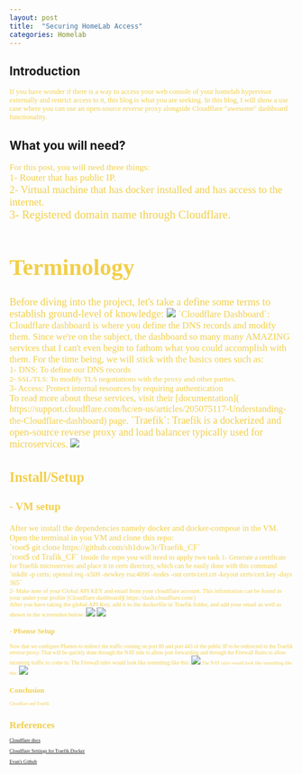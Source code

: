 ```yaml
---
layout: post
title:  "Securing HomeLab Access"
categories: Homelab
---
```



## **Introduction**

<span style="color: #f2cf4a; font-family: Babas; font-size: 0.9em;">
If you have wonder if there is a way to access your web console of your homelab hypervisor externally and restrict access to it, this blog is what you are seeking. In this blog, I will show a use case where you can use an open-source reverse proxy alongside Cloudflare "awesome" dashboard functionality.</span>

## What you will need?
<span style="color: #f2cf4a; font-family: Babas; font-size: 1.1em;">
For this post, you will need three things: <br />
<span style="color: #f2cf4a; font-family: Babas; font-size: 1.1em;">
1- Router that has public IP.  <br />
<span style="color: #f2cf4a; font-family: Babas; font-size: 1.1em;">
2- Virtual machine that has docker installed and has access to the internet.  <br />
<span style="color: #f2cf4a; font-family: Babas; font-size: 1.1em;">
3- Registered domain name through Cloudflare. <br />

#  **Terminology**

<span style="color: #f2cf4a; font-family: Babas; font-size: 0.9em;">  
Before diving into the project, let's take a define some terms to establish ground-level of knowledge:
<img src="https://raw.githubusercontent.com/sh1dow3r/layer0/gh-pages/_posts/img/Remote_Access_Homelab/CF_dashboard.png"/>
<span style="color: #f2cf4a; font-family: Babas; font-size: 0.9em;">  
`Cloudflare Dashboard`: Cloudflare dashboard is where you define the DNS records and modify them. Since we're on the subject, the dashboard so many many AMAZING services that I can't even begin to fathom what you could accomplish with them. For the time being, we will stick with the basics ones such as:
<br />
<span style="color: #f2cf4a; font-family: Babas; font-size: 0.9em;"> 1- DNS: To define our DNS records <br />
<span style="color: #f2cf4a; font-family: Babas; font-size: 0.9em;"> 2- SSL/TLS: To modify TLS negotiations with the proxy and other parties. <br />
<span style="color: #f2cf4a; font-family: Babas; font-size: 1.1em;"> 3- Access: Protect internal resources by requiring authentication <br />
<span style="color: #f2cf4a; font-family: Babas; font-size: 1.1em;"> To read more about these services, visit their [documentation]( https://support.cloudflare.com/hc/en-us/articles/205075117-Understanding-the-Cloudflare-dashboard) page.
<span style="color: #f2cf4a; font-family: Babas; font-size: 1.1em;">  
`Traefik`: Traefik is a dockerized and open-source reverse proxy and load balancer typically used for microservices.
<img src="https://raw.githubusercontent.com/sh1dow3r/layer0/gh-pages/_posts/img/Remote_Access_Homelab/Traefik.png"/>
</span>

##  **Install/Setup**
### - VM setup
<span style="color: #f2cf4a; font-family: Babas; font-size: 0.9em;">
After we install the dependencies namely docker and docker-compose in the VM.
Open the terminal in you VM and clone this repo:  <br />
`root$ git clone https://github.com/sh1dow3r/Traefik_CF`  <br />
`root$ cd Trafik_CF`
<span style="color: #f2cf4a; font-family: Babas; font-size: 0.9em;">  
Inside the repo you will need to apply two task
<span style="color: #f2cf4a; font-family: Babas; font-size: 0.9em;">  
1- Generate a certificate for Traefik microserviec and place it in certs directory, which can be easily done with this command  <br />
`mkdir -p certs; openssl req -x509 -newkey rsa:4096 -nodes -out certs/cert.crt -keyout certs/cert.key -days 365`  <br />
<span style="color: #f2cf4a; font-family: Babas; font-size: 0.9em;">  
2- Make note of your Global API KEY and email from your cloudflare account. This information can be found in your under your profile [Cloudflare dashboard]( https://dash.cloudflare.com/)  <br />
After you have taking the global API Key, add it to the dockerfile in Traefik folder, and add your email as well as shown in the screenshot below:
<img src="https://raw.githubusercontent.com/sh1dow3r/layer0/gh-pages/_posts/img/Remote_Access_Homelab/CF_API.png"/>
<img src="https://raw.githubusercontent.com/sh1dow3r/layer0/gh-pages/_posts/img/Remote_Access_Homelab/Traefik_Dockerfile.png"/> 


### - Pfsense Setup

<span style="color: #f2cf4a; font-family: Babas; font-size: 0.9em;">  
Now that we configure Pfsenes to redirect the traffic coming on port 80 and port 443 of the public IP to be redirected to the Traefik reverse proxy. That will be quickly done through the NAT rule to allow port forwarding and through the Firewall Rules to allow incoming traffic to come in.  
</span>
<span style="color: #f2cf4a; font-family: Babas; font-size: 0.9em;">
The Firewall rules would look like something like this:
<img src="https://raw.githubusercontent.com/sh1dow3r/layer0/gh-pages/_posts/img/Remote_Access_Homelab/FirewallRule.png"/> 
<span style="color: #f2cf4a; font-family: Babas; font-size: 0.9em;">
The NAT rules would look like something like this:
<img src="https://raw.githubusercontent.com/sh1dow3r/layer0/gh-pages/_posts/img/Remote_Access_Homelab/NATRule.png"/> 


## Conclusion

<span style="color: #f2cf4a; font-family: Babas; font-size: 0.9em;">
 Cloudflare and Traefik </span >

# References


[Cloudflare docs](https://support.cloudflare.com/hc/en-us/articles/205075117-Understanding-the-Cloudflare-dashboard)

[Cloudflare Settings for Traefik Docker](smarthomebeginner.com/cloudflare-settings-for-traefik-docker/)

[Evan's Github](https://github.com/egallis31/traefik-elk-grafana)

